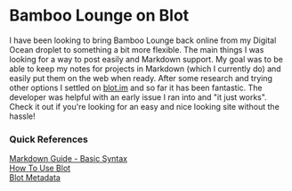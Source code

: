 # Bamboo Lounge on Blot

I have been looking to bring Bamboo Lounge back online from my Digital Ocean droplet to something a bit more flexible.  The main things I was looking for a way to post easily and Markdown support.  My goal was to be able to keep my notes for projects in Markdown (which I currently do) and easily put them on the web when ready.  After some research and trying other options I settled on [blot.im](https://blot.im) and so far it has been fantastic.  The developer was helpful with an early issue I ran into and "it just works".  Check it out if you're looking for an easy and nice looking site without the hassle!
### Quick References
[Markdown Guide - Basic Syntax](https://www.markdownguide.org/basic-syntax/)  
[How To Use Blot](https://blot.im/how)  
[Blot Metadata](https://blot.im/how/metadata)  